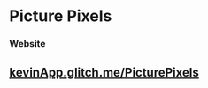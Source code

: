 # Picture Pixels

### Website

## [kevinApp.glitch.me/PicturePixels](https://kevinApp.glitch.me/PicturePixels)